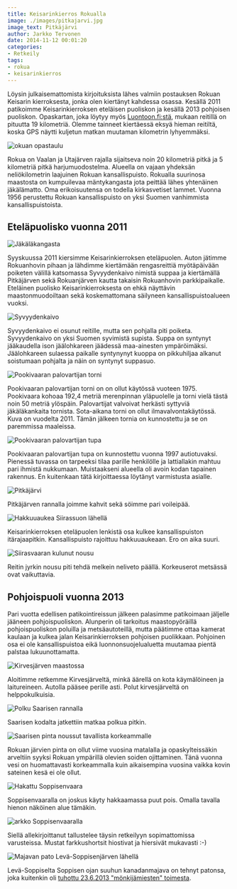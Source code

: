 ```yaml
---
title: Keisarinkierros Rokualla
image: ./images/pitkajarvi.jpg
image_text: Pitkäjärvi
author: Jarkko Tervonen
date: 2014-11-12 00:01:20
categories:
- Retkeily
tags:
- rokua
- keisarinkierros
---
```

Löysin julkaisemattomista kirjoituksista lähes valmiin postauksen Rokuan Keisarin kierroksesta, jonka olen kiertänyt kahdessa osassa. Kesällä 2011 patikoimme Keisarinkierroksen eteläisen puoliskon ja kesällä 2013 pohjoisen puoliskon. Opaskartan, joka löytyy myös [Luontoon.fi:stä](http://www.luontoon.fi/retkikohteet/kansallispuistot/rokua/kartatjakulkuyhteydet/Sivut/Default.aspx), mukaan reitillä on pituutta 19 kilometriä. Olemme tainneet kiertäessä eksyä hieman reitiltä, koska GPS näytti kuljetun matkan muutaman kilometrin lyhyemmäksi.

![okuan opastaulu](./images/rokua-opastaulu.jpg)

Rokua on Vaalan ja Utajärven rajalla sijaitseva noin 20 kilometriä pitkä ja 5 kilometriä pitkä harjumuodostelma. Alueella on vajaan yhdeksän neliökilometrin laajuinen Rokuan kansallispuisto. Rokualla suurinosa maastosta on kumpuilevaa mäntykangasta jota peittää lähes yhtenäinen jäkälämatto. Oma erikoisuutensa on todella kirkasvetiset lammet. Vuonna 1956 perustettu Rokuan kansallispuisto on yksi Suomen vanhimmista kansallispuistoista.

## Eteläpuolisko vuonna 2011

![Jäkäläkangasta](./images/jakalakangas.jpg)

Syyskuussa 2011 kiersimme Keisarinkierroksen eteläpuolen. Auton jätimme Rokuanhovin pihaan ja lähdimme kiertämään rengasreittiä myötäpäivään poiketen välillä katsomassa Syvyydenkaivo nimistä suppaa ja kiertämällä Pitkäjärven sekä Rokuanjärven kautta takaisin Rokuanhovin parkkipaikalle. Eteläinen puolisko Keisarinkierroksesta on ehkä näyttävin maastonmuodoiltaan sekä koskemattomana säilyneen kansallispuistoalueen vuoksi.

![Syvyydenkaivo](./images/syvyyden-kaivo.jpg)

Syvyydenkaivo ei osunut reitille, mutta sen pohjalla piti poiketa. Syvyydenkaivo on yksi Suomen syvimistä supista. Suppa on syntynyt jääkaudella ison jäälohkareen jäädessä maa-ainesten ympäröimäksi. Jäälohkareen sulaessa paikalle syntynynyt kuoppa on pikkuhiljaa alkanut soistumaan pohjalta ja näin on syntynyt suppasuo.

![Pookivaaran palovartijan torni](./images/pookivaara-torni.jpg)

Pookivaaran palovartijan torni on on ollut käytössä vuoteen 1975. Pookivaara kohoaa 192,4 metriä merenpinnan yläpuolelle ja torni vielä tästä noin 50 metriä ylöspäin. Palovartijat valvoivat herkästi syttyviä jäkäläkankaita tornista. Sota-aikana torni on ollut ilmavalvontakäytössä. Kuva on vuodelta 2011. Tämän jälkeen tornia on kunnostettu ja se on paremmissa maaleissa.

![Pookivaaran palovartijan tupa](./images/pookivaara-palovartijan-tupa.jpg)

Pookivaaran palovartijan tupa on kunnostettu vuonna 1997 autiotuvaksi. Pienessä tuvassa on tarpeeksi tilaa parille henkilölle ja lattiallakin mahtuu pari ihmistä nukkumaan. Muistaakseni alueella oli avoin kodan tapainen rakennus. En kuitenkaan tätä kirjoittaessa löytänyt varmistusta asialle.

![Pitkäjärvi](./images/pitkajarvi.jpg)

Pitkäjärven rannalla joimme kahvit sekä söimme pari voileipää.

![Hakkuuaukea Siirassuon lähellä](./images/hakkuuaukea-siirassuo.jpg)

Keisarinkierroksen eteläpuolen lenkistä osa kulkee kansallispuiston itärajaapitkin. Kansallispuisto rajoittuu hakkuuaukeaan. Ero on aika suuri.

![Siirasvaaran kulunut nousu](./images/siirasvaarat-2.jpg)

Reitin jyrkin nousu piti tehdä melkein neliveto päällä. Korkeuserot metsässä ovat vaikuttavia.

## Pohjoispuoli vuonna 2013

Pari vuotta edellisen patikointireissun jälkeen palasimme patikoimaan jäljelle jääneen pohjoispuoliskon. Alunperin oli tarkoitus maastopyöräillä pohjoispuoliskon poluilla ja metsäautoteillä, mutta päätimme ottaa kamerat kaulaan ja kulkea jalan Keisarinkierroksen pohjoisen puolikkaan. Pohjoinen osa ei ole kansallispuistoa eikä luonnonsuojelualuetta muutamaa pientä palstaa lukuunottamatta.

![Kirvesjärven maastossa](./images/kirvesjarvi.jpg)

Aloitimme retkemme Kirvesjärveltä, minkä äärellä on kota käymälöineen ja laitureineen. Autolla pääsee perille asti. Polut kirvesjärveltä on helppokulkuisia.

![Polku Saarisen rannalla](./images/saarinen-1.jpg)

Saarisen kodalta jatkettiin matkaa polkua pitkin.

![Saarisen pinta noussut tavallista korkeammalle](./images/saarinen-3.jpg)

Rokuan järvien pinta on ollut viime vuosina matalalla ja opaskylteissäkin arveltiin syyksi Rokuan ympärillä olevien soiden ojittaminen. Tänä vuonna vesi on huomattavasti korkeammalla kuin aikaisempina vuosina vaikka kovin sateinen kesä ei ole ollut.

![Hakattu Soppisenvaara](./images/soppisenvaara-1.jpg)

Soppisenvaaralla on joskus käyty hakkaamassa puut pois. Omalla tavalla hienon näköinen alue tämäkin.

![arkko Soppisenvaaralla](./images/soppisenvaara-2.jpg)

Siellä allekirjoittanut tallustelee täysin retkeilyyn sopimattomissa varusteissa. Mustat farkkushortsit hiostivat ja hiersivät mukavasti :-)

![Majavan pato Levä-Soppisenjärven lähellä](./images/majavan-pato-leva-soppisen-jarvi.jpg)

Levä-Soppiselta Soppisen ojan suuhun kanadanmajava on tehnyt patonsa, joka kuitenkin oli [tuhottu 23.6.2013 "mönkijämiesten" toimesta](http://www.kaleva.fi/uutiset/pohjois-suomi/majavapato-tuhottu-luonnonsuojelualueella-rokualla/634164/).
